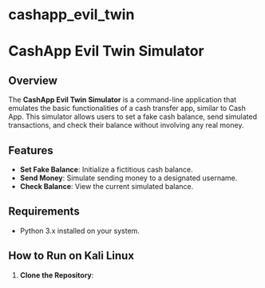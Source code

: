 # cashapp_evil_twin
# CashApp Evil Twin Simulator

## Overview  
The **CashApp Evil Twin Simulator** is a command-line application that emulates the basic functionalities of a cash transfer app, similar to Cash App. This simulator allows users to set a fake cash balance, send simulated transactions, and check their balance without involving any real money.

## Features  
- **Set Fake Balance**: Initialize a fictitious cash balance.
- **Send Money**: Simulate sending money to a designated username.
- **Check Balance**: View the current simulated balance.

## Requirements  
- Python 3.x installed on your system.

## How to Run on Kali Linux

1. **Clone the Repository**:
